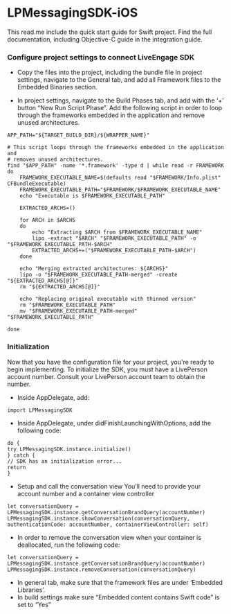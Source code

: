 # LPMessagingSDK-iOS
This read.me include the quick start guide for Swift project. 
Find the full documentation, including Objective-C guide in the integration guide. 


### Configure project settings to connect LiveEngage SDK
* Copy the files into the project, including the bundle file
In project settings, navigate to the General tab, and add all Framework files to the Embedded Binaries section.


* In project settings, navigate to the Build Phases tab, and add with the ‘+’ button “New      Run Script Phase”. Add the following script in order to  loop through the frameworks embedded in the application and remove unused architectures.

```
APP_PATH="${TARGET_BUILD_DIR}/${WRAPPER_NAME}"

# This script loops through the frameworks embedded in the application and
# removes unused architectures.
find "$APP_PATH" -name '*.framework' -type d | while read -r FRAMEWORK
do
    FRAMEWORK_EXECUTABLE_NAME=$(defaults read "$FRAMEWORK/Info.plist" CFBundleExecutable)
    FRAMEWORK_EXECUTABLE_PATH="$FRAMEWORK/$FRAMEWORK_EXECUTABLE_NAME"
    echo "Executable is $FRAMEWORK_EXECUTABLE_PATH"

    EXTRACTED_ARCHS=()

    for ARCH in $ARCHS
    do
        echo "Extracting $ARCH from $FRAMEWORK_EXECUTABLE_NAME"
        lipo -extract "$ARCH" "$FRAMEWORK_EXECUTABLE_PATH" -o "$FRAMEWORK_EXECUTABLE_PATH-$ARCH"
        EXTRACTED_ARCHS+=("$FRAMEWORK_EXECUTABLE_PATH-$ARCH")
    done

    echo "Merging extracted architectures: ${ARCHS}"
    lipo -o "$FRAMEWORK_EXECUTABLE_PATH-merged" -create "${EXTRACTED_ARCHS[@]}"
    rm "${EXTRACTED_ARCHS[@]}"

    echo "Replacing original executable with thinned version"
    rm "$FRAMEWORK_EXECUTABLE_PATH"
    mv "$FRAMEWORK_EXECUTABLE_PATH-merged" "$FRAMEWORK_EXECUTABLE_PATH"

done
```

### Initialization
Now that you have the configuration file for your project, you're ready to begin implementing. 
To initialize the SDK, you must have a LivePerson account number. Consult your LivePerson account team to obtain the number.

* Inside AppDelegate, add:
```
import LPMessagingSDK
```

* Inside AppDelegate, under didFinishLaunchingWithOptions, add the following code:
```
do {
try LPMessagingSDK.instance.initialize()
} catch {
// SDK has an initialization error...
return
}
```
* Setup and call the conversation view
You’ll need to provide your account number and a container view controller
```
let conversationQuery = LPMessagingSDK.instance.getConversationBrandQuery(accountNumber)
LPMessagingSDK.instance.showConversation(conversationQuery, authenticationCode: accountNumber, containerViewController: self)
```
* In order to remove the conversation view when your container is deallocated, run the following code:
```
let conversationQuery = LPMessagingSDK.instance.getConversationBrandQuery(accountNumber)
LPMessagingSDK.instance.removeConversation(conversationQuery)
```

* In general tab, make sure that the framework files are under ‘Embedded Libraries’.
* In build settings make sure “Embedded content contains Swift code” is set to “Yes”

